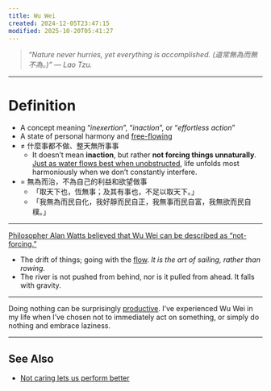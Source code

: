 ```yaml
---
title: Wu Wei
created: 2024-12-05T23:47:15
modified: 2025-10-20T05:41:27
---
```


> _“Nature never hurries, yet everything is accomplished. (道常無為而無不為。)” — Lao Tzu._

---

# Definition

* A concept meaning “_inexertion_”, “_inaction_”, or “_effortless action_”
* A state of personal harmony and [free-flowing](flow-state.md)
* ≠ 什麼事都不做、整天無所事事
	* It doesn’t mean **inaction**, but rather **not forcing things unnaturally**. [Just as water flows best when unobstructed](Be%20like%20water.md), life unfolds most harmoniously when we don’t constantly interfere.
* = 無為而治，不為自己的利益和欲望做事
	* 「取天下也，恆無事；及其有事也，不足以取天下。」
	* 「我無為而民自化，我好靜而民自正，我無事而民自富，我無欲而民自樸。」

---

[Philosopher Alan Watts believed that Wu Wei can be described as “not-forcing.”](https://youtu.be/ZzaUGhhnlQ8)

* The drift of things; going with the [flow](flow-state.md). _It is the art of sailing, rather than rowing._
* The river is not pushed from behind, nor is it pulled from ahead. It falls with gravity.

---

Doing nothing can be surprisingly [productive](Productivity.md). I’ve experienced Wu Wei in my life when I’ve chosen not to immediately act on something, or simply do nothing and embrace laziness.

---

## See Also

* [Not caring lets us perform better](not-caring-lets-us-perform-better.md)
